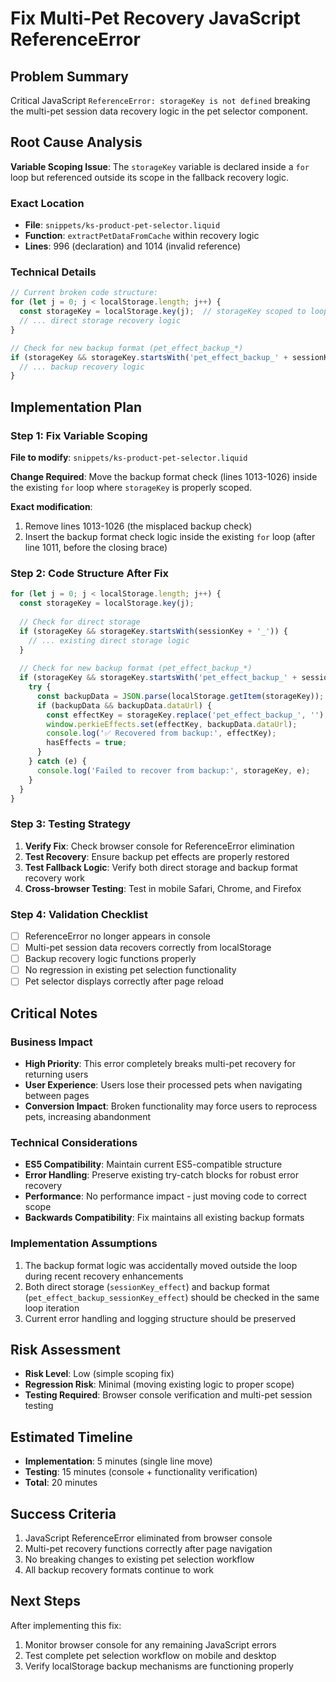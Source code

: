 # Fix Multi-Pet Recovery JavaScript ReferenceError

## Problem Summary
Critical JavaScript `ReferenceError: storageKey is not defined` breaking the multi-pet session data recovery logic in the pet selector component.

## Root Cause Analysis
**Variable Scoping Issue**: The `storageKey` variable is declared inside a `for` loop but referenced outside its scope in the fallback recovery logic.

### Exact Location
- **File**: `snippets/ks-product-pet-selector.liquid`
- **Function**: `extractPetDataFromCache` within recovery logic
- **Lines**: 996 (declaration) and 1014 (invalid reference)

### Technical Details
```javascript
// Current broken code structure:
for (let j = 0; j < localStorage.length; j++) {
  const storageKey = localStorage.key(j);  // storageKey scoped to loop
  // ... direct storage recovery logic
}

// Check for new backup format (pet_effect_backup_*)
if (storageKey && storageKey.startsWith('pet_effect_backup_' + sessionKey + '_')) {  // ERROR: storageKey undefined
  // ... backup recovery logic
}
```

## Implementation Plan

### Step 1: Fix Variable Scoping
**File to modify**: `snippets/ks-product-pet-selector.liquid`

**Change Required**: Move the backup format check (lines 1013-1026) inside the existing `for` loop where `storageKey` is properly scoped.

**Exact modification**:
1. Remove lines 1013-1026 (the misplaced backup check)
2. Insert the backup format check logic inside the existing `for` loop (after line 1011, before the closing brace)

### Step 2: Code Structure After Fix
```javascript
for (let j = 0; j < localStorage.length; j++) {
  const storageKey = localStorage.key(j);
  
  // Check for direct storage
  if (storageKey && storageKey.startsWith(sessionKey + '_')) {
    // ... existing direct storage logic
  }
  
  // Check for new backup format (pet_effect_backup_*)  
  if (storageKey && storageKey.startsWith('pet_effect_backup_' + sessionKey + '_')) {
    try {
      const backupData = JSON.parse(localStorage.getItem(storageKey));
      if (backupData && backupData.dataUrl) {
        const effectKey = storageKey.replace('pet_effect_backup_', '');
        window.perkieEffects.set(effectKey, backupData.dataUrl);
        console.log('✅ Recovered from backup:', effectKey);
        hasEffects = true;
      }
    } catch (e) {
      console.log('Failed to recover from backup:', storageKey, e);
    }
  }
}
```

### Step 3: Testing Strategy
1. **Verify Fix**: Check browser console for ReferenceError elimination
2. **Test Recovery**: Ensure backup pet effects are properly restored
3. **Test Fallback Logic**: Verify both direct storage and backup format recovery work
4. **Cross-browser Testing**: Test in mobile Safari, Chrome, and Firefox

### Step 4: Validation Checklist
- [ ] ReferenceError no longer appears in console
- [ ] Multi-pet session data recovers correctly from localStorage
- [ ] Backup recovery logic functions properly
- [ ] No regression in existing pet selection functionality
- [ ] Pet selector displays correctly after page reload

## Critical Notes

### Business Impact
- **High Priority**: This error completely breaks multi-pet recovery for returning users
- **User Experience**: Users lose their processed pets when navigating between pages
- **Conversion Impact**: Broken functionality may force users to reprocess pets, increasing abandonment

### Technical Considerations
- **ES5 Compatibility**: Maintain current ES5-compatible structure
- **Error Handling**: Preserve existing try-catch blocks for robust error recovery
- **Performance**: No performance impact - just moving code to correct scope
- **Backwards Compatibility**: Fix maintains all existing backup formats

### Implementation Assumptions
1. The backup format logic was accidentally moved outside the loop during recent recovery enhancements
2. Both direct storage (`sessionKey_effect`) and backup format (`pet_effect_backup_sessionKey_effect`) should be checked in the same loop iteration
3. Current error handling and logging structure should be preserved

## Risk Assessment
- **Risk Level**: Low (simple scoping fix)
- **Regression Risk**: Minimal (moving existing logic to proper scope)
- **Testing Required**: Browser console verification and multi-pet session testing

## Estimated Timeline
- **Implementation**: 5 minutes (single line move)
- **Testing**: 15 minutes (console + functionality verification)
- **Total**: 20 minutes

## Success Criteria
1. JavaScript ReferenceError eliminated from browser console
2. Multi-pet recovery functions correctly after page navigation
3. No breaking changes to existing pet selection workflow
4. All backup recovery formats continue to work

## Next Steps
After implementing this fix:
1. Monitor browser console for any remaining JavaScript errors
2. Test complete pet selection workflow on mobile and desktop
3. Verify localStorage backup mechanisms are functioning properly